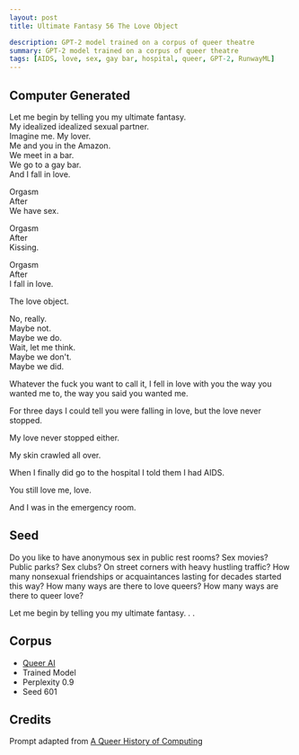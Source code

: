 ```yaml
---
layout: post
title: Ultimate Fantasy 56 The Love Object

description: GPT-2 model trained on a corpus of queer theatre
summary: GPT-2 model trained on a corpus of queer theatre
tags: [AIDS, love, sex, gay bar, hospital, queer, GPT-2, RunwayML]
---
```


## Computer Generated

Let me begin by telling you my ultimate fantasy.<br/>
My idealized idealized sexual partner.<br/>
Imagine me. My lover.<br/>
Me and you in the Amazon.<br/>
We meet in a bar.<br/>
We go to a gay bar.<br/>
And I fall in love.<br/>

Orgasm<br/>
After<br/>
We have sex.

Orgasm<br/>
After<br/>
Kissing.

Orgasm<br/>
After<br/>
I fall in love.

The love object.

No, really.<br/>
Maybe not.<br/>
Maybe we do.<br/>
Wait, let me think.<br/>
Maybe we don't.<br/>
Maybe we did.

Whatever the fuck you want to call it, I fell in love with you the way you wanted me to, the way you said you wanted me.

For three days I could tell you were falling in love, but the love never stopped.

My love never stopped either.

My skin crawled all over.

When I finally did go to the hospital I told them I had AIDS.

You still love me, love.

And I was in the emergency room.

## Seed

Do you like to have anonymous sex in public rest rooms? Sex movies? Public parks? Sex clubs? On street corners with heavy hustling traffic? How many nonsexual friendships or acquaintances lasting for decades started this way? How many ways are there to love queers? How many ways are there to queer love?

Let me begin by telling you my ultimate fantasy. . .

## Corpus

- [Queer AI](/queerai)
- Trained Model
- Perplexity 0.9
- Seed 601


## Credits

Prompt adapted from [A Queer History of Computing](https://rhizome.org/editorial/2013/feb/19/queer-computing-1/)

